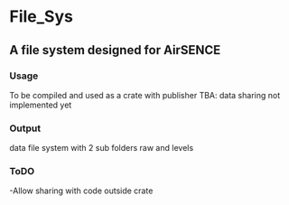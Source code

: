 # File_Sys
## A file system designed for AirSENCE

### Usage
To be compiled and used as a crate with publisher
TBA: data sharing not implemented yet

### Output
data file system with 2 sub folders raw and levels

### ToDO
-Allow sharing with code outside crate